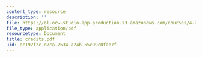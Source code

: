 ```yaml
---
content_type: resource
description: ''
file: https://ol-ocw-studio-app-production.s3.amazonaws.com/courses/4-a21-stories-without-words-photographing-the-first-year-fall-2006/ec192f2cd7ca7534a24b55c99c0fae7f_credits.pdf
file_type: application/pdf
resourcetype: Document
title: credits.pdf
uid: ec192f2c-d7ca-7534-a24b-55c99c0fae7f
---
```

